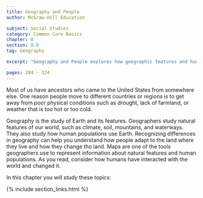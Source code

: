```yaml
---
title: Geography and People
author: McGraw-Hill Education

subject: Social Studies
category: Common Core Basics
chapter: 8
section: 8.0
tag: Geography

excerpt: "Geography and People explores how geographic features and humans interact on Earth."

pages: 284 - 324
---
```

Most of us have ancestors who came to the United States from somewhere else. One reason people move to different countries or regions is to get away from poor physical conditions such as drought, lack of farmland, or weather that is too hot or too cold.

Geography is the study of Earth and its features. Geographers study natural features of our world, such as climate, soil, mountains, and waterways. They also study how human populations use Earth. Recognizing differences in geography can help you understand how people adapt to the land where they live and how they change tho land. Maps are one of the tools geographers use to represent information about natural features and human populations. As you read, consider how humans have interacted with the world and changed it.

In this chapter you will study these topics:

{% include section_links.html %}

